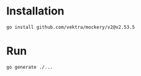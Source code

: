 # Installation

```
go install github.com/vektra/mockery/v2@v2.53.5
```

# Run

```shell
go generate ./...
```
